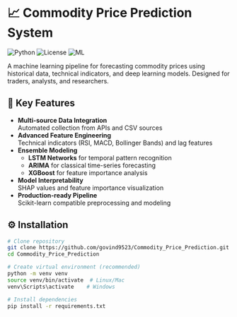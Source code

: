 # 📈 Commodity Price Prediction System

![Python](https://img.shields.io/badge/Python-3.8%2B-3776AB?logo=python&logoColor=white)
![License](https://img.shields.io/badge/License-MIT-green.svg)
![ML](https://img.shields.io/badge/Machine%20Learning-LSTM%2FARIMA%2FXGBoost-blueviolet)

A machine learning pipeline for forecasting commodity prices using historical data, technical indicators, and deep learning models. Designed for traders, analysts, and researchers.



## 🚀 Key Features
- **Multi-source Data Integration**  
  Automated collection from APIs and CSV sources
- **Advanced Feature Engineering**  
  Technical indicators (RSI, MACD, Bollinger Bands) and lag features
- **Ensemble Modeling**  
  - **LSTM Networks** for temporal pattern recognition
  - **ARIMA** for classical time-series forecasting
  - **XGBoost** for feature importance analysis
- **Model Interpretability**  
  SHAP values and feature importance visualization
- **Production-ready Pipeline**  
  Scikit-learn compatible preprocessing and modeling

## ⚙️ Installation
```bash
# Clone repository
git clone https://github.com/govind9523/Commodity_Price_Prediction.git
cd Commodity_Price_Prediction

# Create virtual environment (recommended)
python -m venv venv
source venv/bin/activate  # Linux/Mac
venv\Scripts\activate    # Windows

# Install dependencies
pip install -r requirements.txt
